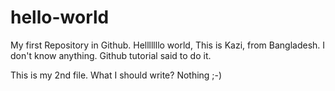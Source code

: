 # hello-world
My first Repository in Github.
Helllllllo world, This is Kazi, from Bangladesh.
I don't know anything. Github tutorial said to do it.

This is my 2nd file.
What I should write?
Nothing ;-)
